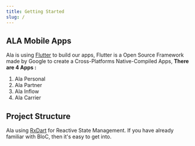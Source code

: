 ```yaml
---
title: Getting Started
slug: /
---
```


## ALA Mobile Apps

Ala is using [Flutter](https://flutter.dev/) to build our apps, Flutter is a Open Source Framework made by Google to create a
Cross-Platforms Native-Compiled Apps, **There are 4 Apps :**
1. Ala Personal
1. Ala Partner
1. Ala Inflow
1. Ala Carrier


## Project Structure

Ala using [RxDart](https://pub.dev/packages/rxdart) for Reactive State Management. If you have already familiar with BloC, then it's
easy to get into. 
